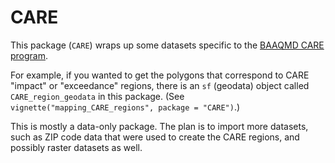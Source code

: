 # CARE

This package (`CARE`) wraps up some datasets specific to the [BAAQMD CARE program](http://www.baaqmd.gov/plans-and-climate/community-air-risk-evaluation-care-program).

For example, if you wanted to get the polygons that correspond to CARE "impact" or "exceedance" regions, there is an `sf` (geodata) object called `CARE_region_geodata` in this package. (See `vignette("mapping_CARE_regions", package = "CARE")`.)

This is mostly a data-only package. The plan is to import more datasets, such as ZIP code data that were used to create the CARE regions, and possibly raster datasets as well.
